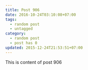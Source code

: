 ```yaml
---
title: Post 906
date: 2016-10-24T03:10:08+07:00
tags:
  - random post
  - untagged
category:
  - random post
  - post has 0
updated: 2015-12-24T21:53:51+07:00
---
```

This is content of post 906